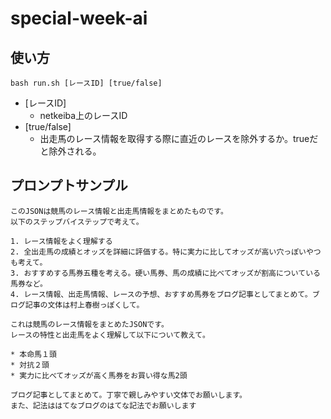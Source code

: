 # special-week-ai

## 使い方

```
bash run.sh [レースID] [true/false]
```

* [レースID]
  * netkeiba上のレースID
* [true/false]
  * 出走馬のレース情報を取得する際に直近のレースを除外するか。trueだと除外される。


## プロンプトサンプル

```
このJSONは競馬のレース情報と出走馬情報をまとめたものです。
以下のステップバイステップで考えて。

1. レース情報をよく理解する
2. 全出走馬の成績とオッズを詳細に評価する。特に実力に比してオッズが高い穴っぽいやつも考えて。
3. おすすめする馬券五種を考える。硬い馬券、馬の成績に比べてオッズが割高についている馬券など。
4. レース情報、出走馬情報、レースの予想、おすすめ馬券をブログ記事としてまとめて。ブログ記事の文体は村上春樹っぽくして。

```

```
これは競馬のレース情報をまとめたJSONです。
レースの特性と出走馬をよく理解して以下について教えて。

* 本命馬１頭
* 対抗２頭
* 実力に比べてオッズが高く馬券をお買い得な馬2頭

```

```
ブログ記事としてまとめて。丁寧で親しみやすい文体でお願いします。
また、記法ははてなブログのはてな記法でお願いします
```